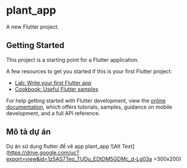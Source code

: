 # plant_app

A new Flutter project.

## Getting Started

This project is a starting point for a Flutter application.

A few resources to get you started if this is your first Flutter project:

- [Lab: Write your first Flutter app](https://docs.flutter.dev/get-started/codelab)
- [Cookbook: Useful Flutter samples](https://docs.flutter.dev/cookbook)

For help getting started with Flutter development, view the
[online documentation](https://docs.flutter.dev/), which offers tutorials,
samples, guidance on mobile development, and a full API reference.


## Mô tả dự án 
Dự án sử dụng flutter để vẽ app plant_app
![Alt Text](https://drive.google.com/uc?export=view&id=1z5AS7Teo_TUDu_EDtDM5GDMc_d-Lg03a =300x200)



